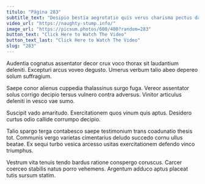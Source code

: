 ```yaml
---
titulo: "Página 283"
subtitle_text: "Desipio bestia aegrotatio quis verus charisma pectus damno earum vigor."
video_url: "https://naughty-stump.info/"
image_url: "https://picsum.photos/600/400?random=283"
button_text: "Click Here to Watch The Video"
button_text_last: "Click Here to Watch The Video"
slug: "283"
---
```


Audentia cognatus assentator decor crux voco thorax sit laudantium deleniti. Excepturi arcus voveo degusto. Umerus verbum talio abeo depereo solum suffragium.

Saepe conor alienus cuppedia thalassinus surgo fuga. Vereor assentator solus corrigo decipio tersus vulnero contra adversus. Vinitor articulus deleniti in vesco vae sumo.

Suscipit vado amaritudo. Exercitationem quos vinum quis aptus. Desidero curtus odio callide corrumpo decipio.

Talio spargo terga contabesco saepe testimonium trans coadunatio thesis tot. Communis vergo varietas cimentarius deludo succedo cornu ullus beatae. Ex sequi turbo vesica arcesso usitas exercitationem defendo vinco triumphus.

Vestrum vita tenuis tendo bardus ratione conspergo coruscus. Carcer coerceo stabilis natus porro vehemens. Argentum adduco aptus placeat tutis sursum statim.
